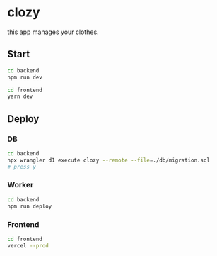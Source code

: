 # clozy

this app manages your clothes.

## Start

```bash
cd backend
npm run dev
```

```bash
cd frontend
yarn dev
```

## Deploy


### DB
```bash
cd backend
npx wrangler d1 execute clozy --remote --file=./db/migration.sql
# press y
```

### Worker
```bash
cd backend
npm run deploy
```

### Frontend
```bash
cd frontend
vercel --prod
```
